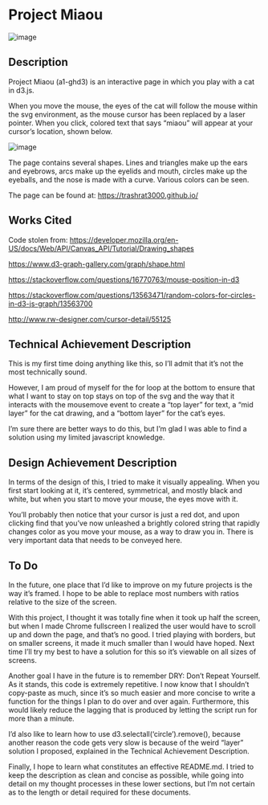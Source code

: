Project Miaou
===
![image](https://user-images.githubusercontent.com/38742066/150176864-55addc2a-0d68-4094-9d88-a1914e3cc474.png)

Description
---
Project Miaou (a1-ghd3) is an interactive page in which you play with a cat in d3.js. 

When you move the mouse, the eyes of the cat will follow the mouse within the svg environment, as the mouse cursor has been replaced by a laser pointer. When you click, colored text that says “miaou” will appear at your cursor’s location, shown below.

![image](https://user-images.githubusercontent.com/38742066/150177143-49f76c16-e4e5-4339-98eb-72b59ea384cb.png)

The page contains several shapes. Lines and triangles make up the ears and eyebrows, arcs make up the eyelids and mouth, circles make up the eyeballs, and the nose is made with a curve. Various colors can be seen.

The page can be found at: https://trashrat3000.github.io/

Works Cited
---
Code stolen from:
https://developer.mozilla.org/en-US/docs/Web/API/Canvas_API/Tutorial/Drawing_shapes

https://www.d3-graph-gallery.com/graph/shape.html

https://stackoverflow.com/questions/16770763/mouse-position-in-d3

https://stackoverflow.com/questions/13563471/random-colors-for-circles-in-d3-js-graph/13563700

http://www.rw-designer.com/cursor-detail/55125

Technical Achievement Description
---
This is my first time doing anything like this, so I’ll admit that it’s not the most technically sound. 

However, I am proud of myself for the for loop at the bottom to ensure that what I want to stay on top stays on top of the svg and the way that it interacts with the mousemove event to create a “top layer” for text, a “mid layer” for the cat drawing, and a “bottom layer” for the cat’s eyes. 

I’m sure there are better ways to do this, but I’m glad I was able to find a solution using my limited javascript knowledge.

Design Achievement Description
---
In terms of the design of this, I tried to make it visually appealing. When you first start looking at it, it’s centered, symmetrical, and mostly black and white, but when you start to move your mouse, the eyes move with it. 

You’ll probably then notice that your cursor is just a red dot, and upon clicking find that you’ve now unleashed a brightly colored string that rapidly changes color as you move your mouse, as a way to draw you in. There is very important data that needs to be conveyed here.

To Do
---
In the future, one place that I’d like to improve on my future projects is the way it’s framed. I hope to be able to replace most numbers with ratios relative to the size of the screen. 

With this project, I thought it was totally fine when it took up half the screen, but when I made Chrome fullscreen I realized the user would have to scroll up and down the page, and that’s no good. I tried playing with borders, but on smaller screens, it made it much smaller than I would have hoped. Next time I’ll try my best to have a solution for this so it’s viewable on all sizes of screens. 

Another goal I have in the future is to remember DRY: Don’t Repeat Yourself. As it stands, this code is extremely repetitive. I now know that I shouldn’t copy-paste as much, since it’s so much easier and more concise to write a function for the things I plan to do over and over again. Furthermore, this would likely reduce the lagging that is produced by letting the script run for more than a minute. 

I’d also like to learn how to use d3.selectall(‘circle’).remove(), because another reason the code gets very slow is because of the weird “layer” solution I proposed, explained in the Technical Achievement Description.

Finally, I hope to learn what constitutes an effective README.md. I tried to keep the description as clean and concise as possible, while going into detail on my thought processes in these lower sections, but I’m not certain as to the length or detail required for these documents.
